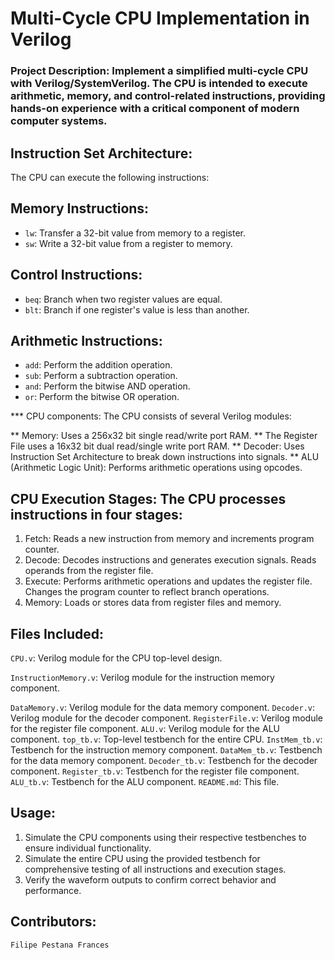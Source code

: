 # Multi-Cycle CPU Implementation in Verilog

### Project Description: Implement a simplified multi-cycle CPU with Verilog/SystemVerilog. The CPU is intended to execute arithmetic, memory, and control-related instructions, providing hands-on experience with a critical component of modern computer systems.


## Instruction Set Architecture:
The CPU can execute the following instructions:

## Memory Instructions:
- `lw`: Transfer a 32-bit value from memory to a register.
- `sw`: Write a 32-bit value from a register to memory.

## Control Instructions:
- `beq`: Branch when two register values are equal.
- `blt`: Branch if one register's value is less than another.

## Arithmetic Instructions:
- `add`: Perform the addition operation.
- `sub`: Perform a subtraction operation.
- `and`: Perform the bitwise AND operation.
- `or`: Perform the bitwise OR operation.


*** CPU components:
The CPU consists of several Verilog modules:

** Memory: Uses a 256x32 bit single read/write port RAM.
** The Register File uses a 16x32 bit dual read/single write port RAM.
** Decoder: Uses Instruction Set Architecture to break down instructions into signals.
** ALU (Arithmetic Logic Unit): Performs arithmetic operations using opcodes.


## CPU Execution Stages: The CPU processes instructions in four stages:

1. Fetch: Reads a new instruction from memory and increments program counter.
2. Decode: Decodes instructions and generates execution signals. Reads operands from the register file.
3. Execute: Performs arithmetic operations and updates the register file. Changes the program counter to reflect branch operations.
4. Memory: Loads or stores data from register files and memory.


## Files Included:
`CPU.v`: Verilog module for the CPU top-level design.

`InstructionMemory.v`: Verilog module for the instruction memory component.

`DataMemory.v`: Verilog module for the data memory component.
`Decoder.v`: Verilog module for the decoder component.
`RegisterFile.v`: Verilog module for the register file component.
`ALU.v`: Verilog module for the ALU component.
`top_tb.v`: Top-level testbench for the entire CPU.
`InstMem_tb.v`: Testbench for the instruction memory component.
`DataMem_tb.v`: Testbench for the data memory component.
`Decoder_tb.v`: Testbench for the decoder component.
`Register_tb.v`: Testbench for the register file component.
`ALU_tb.v`: Testbench for the ALU component.
`README.md`: This file.


## Usage:
1. Simulate the CPU components using their respective testbenches to ensure individual functionality.
2. Simulate the entire CPU using the provided testbench for comprehensive testing of all instructions and execution stages.
3. Verify the waveform outputs to confirm correct behavior and performance.


## Contributors:
`Filipe Pestana Frances`
